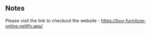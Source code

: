 ## Notes

 
 Please visit the link to checkout the website - https://buy-furniture-online.netlify.app/
